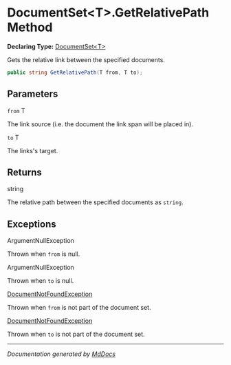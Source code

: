 # DocumentSet\<T\>.GetRelativePath Method

**Declaring Type:** [DocumentSet\<T\>](../index.md)

Gets the relative link between the specified documents.

```csharp
public string GetRelativePath(T from, T to);
```

## Parameters

`from`  T

The link source (i.e. the document the link span will be placed in).

`to`  T

The links's target.

## Returns

string

The relative path between the specified documents as `string`.

## Exceptions

ArgumentNullException

Thrown when `from` is null.

ArgumentNullException

Thrown when `to` is null.

[DocumentNotFoundException](../../DocumentNotFoundException/index.md)

Thrown when `from` is not part of the document set.

[DocumentNotFoundException](../../DocumentNotFoundException/index.md)

Thrown when `to` is not part of the document set.

___

*Documentation generated by [MdDocs](https://github.com/ap0llo/mddocs)*
